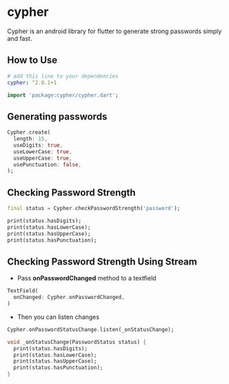 # cypher

Cypher is an android library for flutter to generate strong passwords simply and fast.

## How to Use

```yaml
# add this line to your dependencies
cypher: ^2.0.1+1
```

```dart
import 'package:cypher/cypher.dart';
```

## Generating passwords

```dart
Cypher.create(
  length: 15,
  useDigits: true,
  useLowerCase: true,
  useUpperCase: true,
  usePunctuation: false,
);
```

## Checking Password Strength

```dart
final status = Cypher.checkPasswordStrength('password');

print(status.hasDigits);
print(status.hasLowerCase);
print(status.hasUpperCase);
print(status.hasPunctuation);
```

## Checking Password Strength Using Stream

* Pass **onPasswordChanged** method to a textfield
```dart
TextField(
  onChanged: Cypher.onPasswordChanged,
)
```
* Then you can listen changes
```dart
Cypher.onPasswordStatusChange.listen(_onStatusChange);

void _onStatusChange(PasswordStatus status) {
  print(status.hasDigits);
  print(status.hasLowerCase);
  print(status.hasUpperCase);
  print(status.hasPunctuation);
}
```